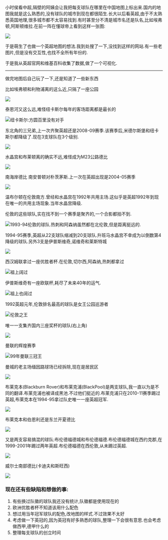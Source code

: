 小时侯看中超,隔壁的阿姨会让我把每支球队在哪里在中国地图上标出来.国内的地图我就是这么熟悉的,没有球队的城市到现在都很陌生.长大以后看英超,由于不太熟悉英国地理,很多城市都不太容易找到.有时甚至分不清是城市名还是队名,比如埃弗顿,阿斯顿维拉.在前一阵在懂球帝上看到这样一张图:

![](images/21v2-08884a553b3848fa66235ea5dcaefe22.jpg)

于是萌生了也做一个英超地图的想法.我到处搜了一下,没找到这样的网站.有一些老图片,但是没有交互性,也找不全所有年份的.

于是我从英超官网和维基百科收集了数据,做了一个可视化.



___

做完地图后自己玩了一下,还是知道了一些新东西

比如埃弗顿和利物浦离的这么近,只隔了一座公园

![](images/23v2-d40e0ae0d39eaa88e6445810afa20f77.jpg)

泰恩河又这么远,难怪纽卡斯尔每年的客场距离都是最长的

![纽卡斯尔:方圆百里没有对手](images/24v2-4a9cf64313fe7a9a2071b9ce3fe4dedc.jpg)

东北角的三兄弟,上一次齐聚英超还是2008-09赛季.该赛季后,米德尔斯堡和纽卡斯尔都降级了.现在3支球队在3个级别.

![](images/25v2-1a4e66e7f7bce339bba75249b8014c05.jpg)

水晶宫和布莱顿离的确实不远,难怪成为M23公路德比

![](images/26v2-3eb85a9211ac2c60d59a778707c8b604.jpg)

南海岸德比 南安普顿对朴茨茅斯.上一次在英超出现是2004-05赛季

![](images/27v2-4891f7b2b8d66c9d3e6d413d11379002.jpg)

温布尔顿在伦敦南方.曾经和水晶宫在1992年共用主场.这似乎是英超1992年到现在唯一的共用主场现象.当年水晶宫降级.

伦敦的这些球队,实在找不到一个赛季是聚齐的,一个合影都拍不到.

![1993-94伦敦的球队.热刺和阿森纳虽然都在北伦敦,但是距离挺远的.](images/28v2-d7b90bde762af85a31f87b7c9b6fa905.jpg)

1994-95赛季,英超从22支球队缩减到20支球队.升班马水晶宫不幸成为以倒数第4降级的球队.另外3支是伊普斯维奇,诺维奇和莱斯特城

![](images/29v2-6a2b58c063dd04f46f04da65977de5bc.jpg)

西汉姆联拿过一座优胜者杯.在伦敦,切尔西,阿森纳,热刺都拿过

![祖上阔过](images/30v2-8e86a4234c67b47c1e9f61f629e8df0e.jpg)

伊普斯维奇有一座欧联杯,耗尽了未来40年的运气.

![祖上也阔过](images/31v2-83a53c7f4c91f7821e00deb6585d83bb.jpg)

1992英超元年,伦敦排名最高的球队是女王公园巡游者

![伦敦之王](images/32v2-7fe40f7a8e4b2a4872c93d013e0507ff.jpg)

唯一一支集齐国内三座奖杯的球队(右上角)

![](images/33v2-1ad7409751420a8f11e3278c899ad211.jpg)

曼联的辉煌赛季

![99年曼联三冠王](images/34v2-7a1fbbd621330a58c1f1df6d7225bdf9.jpg)

曼城的老主场缅因路球场已经拆除,现在是居民区

![](images/35v2-bfa88ba0359e1503751a5dc858f7d86e.jpg)

布莱克本(Blackburn Rover)和布莱克浦(BlackPool)是两支球队,我一直以为是不同的翻译.布莱克浦也被译成黑池.不过他们挺近的.布莱克浦只在2010-11赛季踢过英超,布莱克本在1994-95拿过队史唯一一座英超冠军.

![](images/36v2-8e07e23c0c57562498b79fa275e43811.jpg)

布莱克本和伯恩利还是东兰开夏德比

![](images/37v2-e2b595cfa83350374fd9f92d60468829.jpg)

  

又是两支容易搞混的球队:布伦德福德城和布伦德福德.布伦德福德城在西约克郡,在1999-2001年踢过两年英超.布伦德福德在西伦敦,从未踢过英超.

![](images/38v2-675b1e1aad3339343783cf61a431c926.jpg)

威尔士南部德比(卡迪夫和斯旺西)

![](images/39v2-5305539d51868f8b39346d7e5ebd5dbe.jpg)

### 现在还有些缺陷和想做的事:

1.  有些换过队徽的球队我还没有统计,队徽都是使用现在的
2.  欧洲优胜者杯不知道该用什么配色
3.  想过用当年冠军球队的配色,改地图的样式.不过效果不太好
4.  考虑做一下英冠的,因为英冠有好多熟悉的球队,整理一下会很有意思.也会考虑做西甲,德甲什么的
5.  整理每支球队的创立时间

  



